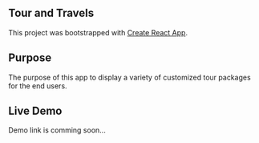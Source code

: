 ## Tour and Travels

This project was bootstrapped with [Create React App](https://github.com/facebook/create-react-app).

## Purpose

The purpose of this app to display a variety of customized tour packages for the end users.

## Live Demo

Demo link is comming soon...
